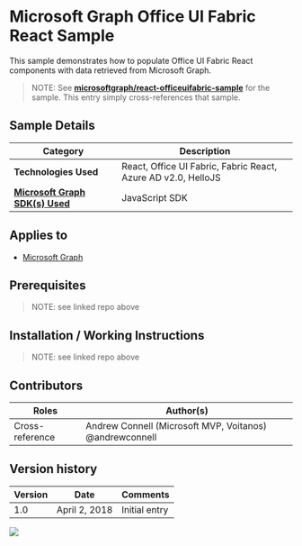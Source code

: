 # Microsoft Graph Office UI Fabric React Sample

This sample demonstrates how to populate Office UI Fabric React components with data retrieved from Microsoft Graph.

> NOTE: See **[microsoftgraph/react-officeuifabric-sample](https://github.com/microsoftgraph/react-officeuifabric-sample)** for the sample. This entry simply cross-references that sample.

## Sample Details

|               Category               |                          Description                          |
| ------------------------------------ | ------------------------------------------------------------- |
| **Technologies Used**                | React, Office UI Fabric, Fabric React, Azure AD v2.0, HelloJS |
| **[Microsoft Graph SDK(s) Used][1]** | JavaScript SDK                                                |

## Applies to

* [Microsoft Graph](https://developer.microsoft.com/en-us/graph)

## Prerequisites

> NOTE: see linked repo above

## Installation / Working Instructions

> NOTE: see linked repo above

## Contributors

|      Roles      |                        Author(s)                        |
| --------------- | ------------------------------------------------------- |
| Cross-reference | Andrew Connell (Microsoft MVP, Voitanos) @andrewconnell |

## Version history

| Version |     Date      |   Comments    |
| ------- | ------------- | ------------- |
| 1.0     | April 2, 2018 | Initial entry |

[1]: https://developer.microsoft.com/en-us/graph/code-samples-and-sdks

<img src="https://telemetry.sharepointpnp.com/msgraph-community-samples/samples/react-officeuifabric" />